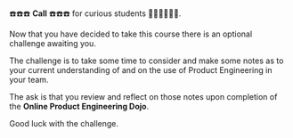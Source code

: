 ☎️☎️☎️ **Call** ☎️☎️☎️ for curious students 👩👨👵👴👱👳.

Now that you have decided to take this course there is an optional challenge awaiting you.

The challenge is to take some time to consider and make some notes as to your current understanding of and on the use of Product Engineering in your team.

The ask is that you review and reflect on those notes upon completion of the **Online Product Engineering Dojo**.

Good luck with the challenge.
